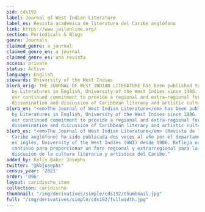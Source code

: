 ```yaml
---
pid: cds192
label: Journal of West Indian Literature
label_es: Revista académica de literatura del Caribe anglófono
link: https://www.jwilonline.org/
section: Periodicals & Blogs
genre: Journals
claimed_genre: a journal
claimed_genre_en: a journal
claimed_genre_es: una revista
access: private
status: Active
language: English
stewards: University of the West Indies
blurb_orig: THE JOURNAL OF WEST INDIAN LITERATURE has been published twice-yearly
  by Literatures in English, University of the West Indies since 1986. It reflects
  our continued commitment to provide a regional and extra-regional forum for the
  dissemination and discussion of Caribbean literary and artistic culture.
blurb_en: "<em>The Journal of West Indian Literature</em> has been published twice-yearly
  by Literatures in English, University of the West Indies since 1986. It reflects
  our continued commitment to provide a regional and extra-regional forum for the
  dissemination and discussion of Caribbean literary and artistic culture."
blurb_es: "<em>The Journal of West Indian Literature</em> (Revista de literatura del
  Caribe anglófono) ha sido publicada dos veces al año por el departamento de Literaturas
  en inglés, University of the West Indies (UWI) desde 1986. Refleja nuestro compromiso
  continuo para proporcionar un foro regional y extrarregional para la difusión y
  discusión de la cultura literaria y artística del Caribe."
added_by: Kelly Baker Josephs
twitter: "@kbjosephs"
census_year: '2021'
order: '096'
layout: caridischo_item
collection: caridischo
thumbnail: "/img/derivatives/simple/cds192/thumbnail.jpg"
full: "/img/derivatives/simple/cds192/fullwidth.jpg"
---
```

